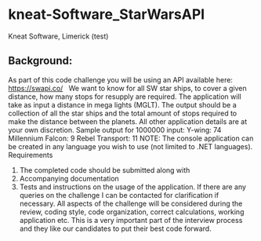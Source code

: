 # kneat-Software_StarWarsAPI
Kneat Software, Limerick (test)

## Background: 
As part of this code challenge you will be using an API available here: https://swapi.co/  
We want to know for all SW star ships, to cover a given distance, how many stops for resupply are required.
The application will take as input a distance in mega lights (MGLT).
The output should be a collection of all the star ships and the total amount of stops required to make the distance between the planets.
All other application details are at your own discretion.
Sample output for 1000000 input:
Y-wing: 74
Millennium Falcon: 9
Rebel Transport: 11
NOTE: The console application can be created in any language you wish to use (not limited to .NET languages).
Requirements
1) The completed code should be submitted along with 
2) Accompanying documentation
3) Tests and instructions on the usage of the application.
If there are any queries on the challenge I can be contacted for clarification if necessary.
All aspects of the challenge will be considered during the review, coding style, code organization, correct calculations, working application etc.
This is a very important part of the interview process and they like our candidates to put their best code forward.

